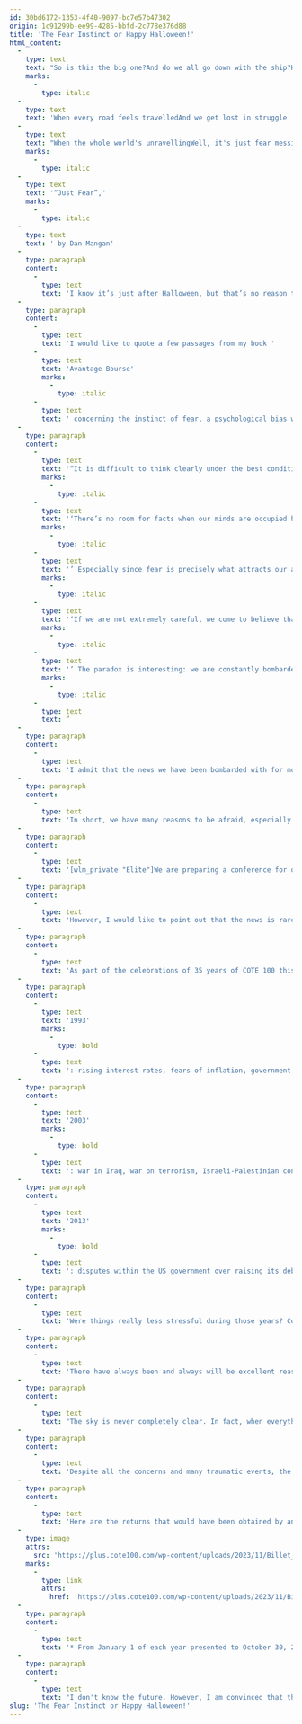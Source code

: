 ```yaml
---
id: 30bd6172-1353-4f40-9097-bc7e57b47302
origin: 1c91299b-ee99-4285-bbfd-2c778e376d88
title: 'The Fear Instinct or Happy Halloween!'
html_content:
  -
    type: text
    text: "So is this the big one?And do we all go down with the ship?Have we lost the plot completely?'Cause I feel the bold in the newsprintAnd is this the end time?We've got people praying for the raptureConvinced in the sanctity of disasterWhat are we really after?"
    marks:
      -
        type: italic
  -
    type: text
    text: 'When every road feels travelledAnd we get lost in struggle'
  -
    type: text
    text: "When the whole world's unravellingWell, it's just fear messing with usYeah, it's just fear messing with our heads"
    marks:
      -
        type: italic
  -
    type: text
    text: '“Just Fear”,'
    marks:
      -
        type: italic
  -
    type: text
    text: ' by Dan Mangan'
  -
    type: paragraph
    content:
      -
        type: text
        text: 'I know it’s just after Halloween, but that’s no reason to be afraid!'
  -
    type: paragraph
    content:
      -
        type: text
        text: 'I would like to quote a few passages from my book '
      -
        type: text
        text: 'Avantage Bourse'
        marks:
          -
            type: italic
      -
        type: text
        text: ' concerning the instinct of fear, a psychological bias which regularly affects our judgment as investors.'
  -
    type: paragraph
    content:
      -
        type: text
        text: '“It is difficult to think clearly under the best conditions; imagine when you are scared. As the author [Hans Roslin] says, '
        marks:
          -
            type: italic
      -
        type: text
        text: '‘There’s no room for facts when our minds are occupied by fear.'
        marks:
          -
            type: italic
      -
        type: text
        text: '’ Especially since fear is precisely what attracts our attention and what the media constantly feeds us. However, '
        marks:
          -
            type: italic
      -
        type: text
        text: '‘If we are not extremely careful, we come to believe that the unusual is usual: that this is what the world looks like.'
        marks:
          -
            type: italic
      -
        type: text
        text: '’ The paradox is interesting: we are constantly bombarded with images of violence, natural disasters, and disease, while the world has never been safer.'
        marks:
          -
            type: italic
      -
        type: text
        text: ”
  -
    type: paragraph
    content:
      -
        type: text
        text: 'I admit that the news we have been bombarded with for months is rather dark and anxiety-inducing. On the geopolitical level, the war in Ukraine continues, a war between Israel and Hamas has just broken out and many observers fear that it will spread to the Middle East, the United States and China are constantly launching arrows at each other in their trade war, and so on. As for the economy, inflation and high interest rates are affecting a growing number of consumers, starting with the least well off who are struggling to make ends meet. There is still a shortage of labour and affordable housing. Politically, it seems that many countries have never been more polarized between left and right. In the United States, we can fear a divisive presidential campaign where all low blows will be permitted. The climate news is hardly more encouraging with natural disasters occurring all over the world.'
  -
    type: paragraph
    content:
      -
        type: text
        text: 'In short, we have many reasons to be afraid, especially since the media are taking full advantage of it.'
  -
    type: paragraph
    content:
      -
        type: text
        text: '[wlm_private "Elite"]We are preparing a conference for our investors which will take place online on November 29, the main subject of which will be “Fear”. You will soon receive an invitation to this effect.[/wlm_private]'
  -
    type: paragraph
    content:
      -
        type: text
        text: 'However, I would like to point out that the news is rarely positive in the media. Additionally, we all tend to see current events as worse than in reality and in the past. In fact, nostalgia, this tendency to believe that “it was so much better in the good old days” is, in my opinion, another psychological bias from which most of us suffer. But was it really better before?'
  -
    type: paragraph
    content:
      -
        type: text
        text: 'As part of the celebrations of 35 years of COTE 100 this year, I thought it might be interesting to look into the past to see what the main concerns of the day were, the big concerns that scared us, 10, 20 and 30 years ago. Here is what I was able to collect for the years 1993, 2003 and 2013:'
  -
    type: paragraph
    content:
      -
        type: text
        text: '1993'
        marks:
          -
            type: bold
      -
        type: text
        text: ': rising interest rates, fears of inflation, government budget deficits, tensions in the Middle East (Oslo Accords, conflict between Israel and the Arab world), Balkan conflict, Rwandan genocide, end of the Cold War and dismantling of Soviet Russia, tensions between China and Taiwan, etc.'
  -
    type: paragraph
    content:
      -
        type: text
        text: '2003'
        marks:
          -
            type: bold
      -
        type: text
        text: ': war in Iraq, war on terrorism, Israeli-Palestinian conflict, SARS epidemic, Iranian nuclear program, conflict in Darfur, fears about the prospects of the technology sector (in the aftermath of the bursting of the tech bubble), corporate scandals (Enron, WorldCom), etc.'
  -
    type: paragraph
    content:
      -
        type: text
        text: '2013'
        marks:
          -
            type: bold
      -
        type: text
        text: ': disputes within the US government over raising its debt ceiling, the Fed continues to intervene massively to inject capital into the economy, the European debt crisis, high government debt, the Arab Spring (civil war in Syria, monster demonstrations in Egypt, Tunisia, and Libya), Iranian nuclear program, tensions in Ukraine, the Israeli-Palestinian conflict.'
  -
    type: paragraph
    content:
      -
        type: text
        text: 'Were things really less stressful during those years? Could an investor really invest without wondering about the prospects of the stock markets? Let me seriously doubt it.'
  -
    type: paragraph
    content:
      -
        type: text
        text: 'There have always been and always will be excellent reasons not to invest in the stock market.'
  -
    type: paragraph
    content:
      -
        type: text
        text: "The sky is never completely clear. In fact, when everything seems to be going well and the outlook is positive, market valuations will tend to become too high; I'm thinking of the late 1990s, for example."
  -
    type: paragraph
    content:
      -
        type: text
        text: 'Despite all the concerns and many traumatic events, the stock market has recorded excellent returns over the past 100-plus years.'
  -
    type: paragraph
    content:
      -
        type: text
        text: 'Here are the returns that would have been obtained by an investor who invested in the S&P 500 index in 1993, 2003 and 2013:'
  -
    type: image
    attrs:
      src: 'https://plus.cote100.com/wp-content/uploads/2023/11/Billet_eng.png'
    marks:
      -
        type: link
        attrs:
          href: 'https://plus.cote100.com/wp-content/uploads/2023/11/Billet_eng.png'
  -
    type: paragraph
    content:
      -
        type: text
        text: '* From January 1 of each year presented to October 30, 2023; total returns (including dividends).'
  -
    type: paragraph
    content:
      -
        type: text
        text: "I don't know the future. However, I am convinced that the stock markets should continue to enrich investors over the next 10, 20 or 30 years. You mustn’t let yourself be guided by fear."
slug: 'The Fear Instinct or Happy Halloween!'
---
```

